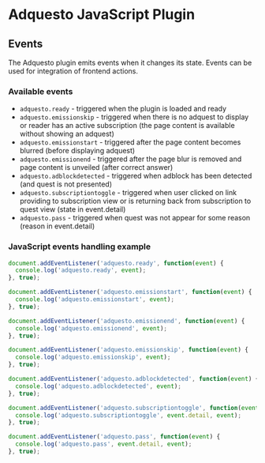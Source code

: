 # Adquesto JavaScript Plugin

## Events

The Adquesto plugin emits events when it changes its state. Events can be used for integration of frontend actions.

### Available events

* `adquesto.ready` - triggered when the plugin is loaded and ready
* `adquesto.emissionskip` - triggered when there is no adquest to display or reader has an active subscription (the page content is available without showing an adquest)
* `adquesto.emissionstart` - triggered after the page content becomes blurred (before displaying adquest)
* `adquesto.emissionend` - triggered after the page blur is removed and page content is unveiled (after correct answer)
* `adquesto.adblockdetected` - triggered when adblock has been detected (and quest is not presented)
* `adquesto.subscriptiontoggle` - triggered when user clicked on link providing to subscription view or is returning back from subscription to quest view (state in event.detail)
* `adquesto.pass` - triggered when quest was not appear for some reason (reason in event.detail)

### JavaScript events handling example

```javascript
document.addEventListener('adquesto.ready', function(event) {
  console.log('adquesto.ready', event);
}, true);

document.addEventListener('adquesto.emissionstart', function(event) {
  console.log('adquesto.emissionstart', event);
}, true);

document.addEventListener('adquesto.emissionend', function(event) {
  console.log('adquesto.emissionend', event);
}, true);

document.addEventListener('adquesto.emissionskip', function(event) {
  console.log('adquesto.emissionskip', event);
}, true);

document.addEventListener('adquesto.adblockdetected', function(event) {
  console.log('adquesto.adblockdetected', event);
}, true);

document.addEventListener('adquesto.subscriptiontoggle', function(event) {
  console.log('adquesto.subscriptiontoggle', event.detail, event);
}, true);

document.addEventListener('adquesto.pass', function(event) {
  console.log('adquesto.pass', event.detail, event);
}, true);
```
